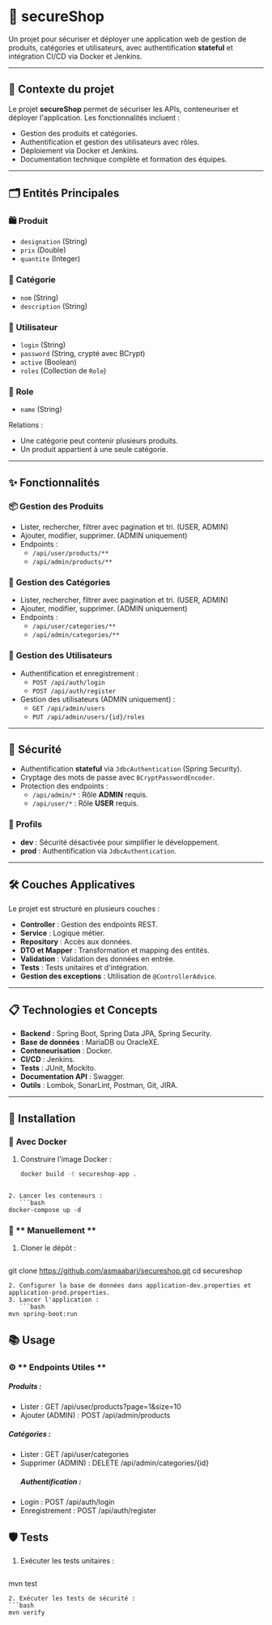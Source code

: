 # 🛒 secureShop

Un projet pour sécuriser et déployer une application web de gestion de produits, catégories et utilisateurs, avec authentification **stateful** et intégration CI/CD via Docker et Jenkins.

---

## 🌟 **Contexte du projet**

Le projet **secureShop** permet de sécuriser les APIs, conteneuriser et déployer l'application. Les fonctionnalités incluent :
- Gestion des produits et catégories.
- Authentification et gestion des utilisateurs avec rôles.
- Déploiement via Docker et Jenkins.
- Documentation technique complète et formation des équipes.

---

## 🗂️ **Entités Principales**

### 🛍️ **Produit**
- `designation` (String)
- `prix` (Double)
- `quantite` (Integer)

### 📂 **Catégorie**
- `nom` (String)
- `description` (String)

### 👤 **Utilisateur**
- `login` (String)
- `password` (String, crypté avec BCrypt)
- `active` (Boolean)
- `roles` (Collection de `Role`)

### 🛑 **Role**
- `name` (String)

Relations :
- Une catégorie peut contenir plusieurs produits.
- Un produit appartient à une seule catégorie.

---

## ✨ **Fonctionnalités**

### 📦 **Gestion des Produits**
- Lister, rechercher, filtrer avec pagination et tri. (USER, ADMIN)
- Ajouter, modifier, supprimer. (ADMIN uniquement)
- Endpoints :
  - `/api/user/products/**`
  - `/api/admin/products/**`

### 📂 **Gestion des Catégories**
- Lister, rechercher, filtrer avec pagination et tri. (USER, ADMIN)
- Ajouter, modifier, supprimer. (ADMIN uniquement)
- Endpoints :
  - `/api/user/categories/**`
  - `/api/admin/categories/**`

### 👥 **Gestion des Utilisateurs**
- Authentification et enregistrement :
  - `POST /api/auth/login`
  - `POST /api/auth/register`
- Gestion des utilisateurs (ADMIN uniquement) :
  - `GET /api/admin/users`
  - `PUT /api/admin/users/{id}/roles`

---

## 🔐 **Sécurité**

- Authentification **stateful** via `JdbcAuthentication` (Spring Security).
- Cryptage des mots de passe avec `BCryptPasswordEncoder`.
- Protection des endpoints :
  - `/api/admin/*` : Rôle **ADMIN** requis.
  - `/api/user/*` : Rôle **USER** requis.

### 🔄 **Profils**
- **dev** : Sécurité désactivée pour simplifier le développement.
- **prod** : Authentification via `JdbcAuthentication`.

---

## 🛠️ **Couches Applicatives**

Le projet est structuré en plusieurs couches :
- **Controller** : Gestion des endpoints REST.
- **Service** : Logique métier.
- **Repository** : Accès aux données.
- **DTO et Mapper** : Transformation et mapping des entités.
- **Validation** : Validation des données en entrée.
- **Tests** : Tests unitaires et d'intégration.
- **Gestion des exceptions** : Utilisation de `@ControllerAdvice`.

---

## 📋 **Technologies et Concepts**

- **Backend** : Spring Boot, Spring Data JPA, Spring Security.
- **Base de données** : MariaDB ou OracleXE.
- **Conteneurisation** : Docker.
- **CI/CD** : Jenkins.
- **Tests** : JUnit, Mockito.
- **Documentation API** : Swagger.
- **Outils** : Lombok, SonarLint, Postman, Git, JIRA.

---

## 🚀 **Installation**

### 🐳 **Avec Docker**
1. Construire l'image Docker :
   ```bash
   docker build -t secureshop-app .
```

2. Lancer les conteneurs :
   ```bash
docker-compose up -d
```
### 🔧 ** Manuellement **
1. Cloner le dépôt :
   ```bash
git clone https://github.com/asmaabarj/secureshop.git
cd secureshop
```
2. Configurer la base de données dans application-dev.properties et application-prod.properties.
3. Lancer l'application :
   ```bash
mvn spring-boot:run
```
## 📚 **Usage**
### ⚙️ ** Endpoints Utiles **
 ##### Produits :  
- Lister : GET /api/user/products?page=1&size=10
- Ajouter (ADMIN) : POST /api/admin/products
##### Catégories :
- Lister : GET /api/user/categories
- Supprimer (ADMIN) : DELETE /api/admin/categories/{id}
  ##### Authentification :
- Login : POST /api/auth/login
- Enregistrement : POST /api/auth/register

## 🛡️ **Tests**
1. Exécuter les tests unitaires :
   ```bash
mvn test
```
2. Exécuter les tests de sécurité :
```bash
mvn verify
```
